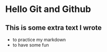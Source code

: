 # Hello Git and Github

## This is some extra text **I wrote**

+ to practice my markdown
+ to have some fun
